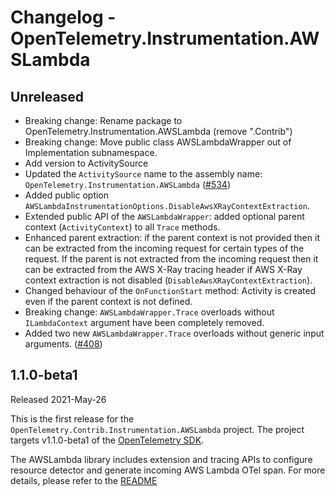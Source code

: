 # Changelog - OpenTelemetry.Instrumentation.AWSLambda

## Unreleased

* Breaking change: Rename package to OpenTelemetry.Instrumentation.AWSLambda (remove ".Contrib")
* Breaking change: Move public class AWSLambdaWrapper out of Implementation subnamespace.
* Add version to ActivitySource
* Updated the `ActivitySource` name to the assembly name:
  `OpenTelemetry.Instrumentation.AWSLambda`
  ([#534](https://github.com/open-telemetry/opentelemetry-dotnet-contrib/pull/534))
* Added public option `AWSLambdaInstrumentationOptions.DisableAwsXRayContextExtraction`.
* Extended public API of the `AWSLambdaWrapper`: added optional parent
  context (`ActivityContext`) to all `Trace` methods.
* Enhanced parent extraction: if the parent context is not provided
  then it can be extracted from the incoming request for certain types of the request.
  If the parent is not extracted from the incoming request then it can be extracted
  from the AWS X-Ray tracing header if AWS X-Ray context extraction
  is not disabled (`DisableAwsXRayContextExtraction`).
* Changed behaviour of the `OnFunctionStart` method: Activity is created even
  if the parent context is not defined.
* Breaking change: `AWSLambdaWrapper.Trace` overloads without `ILambdaContext` argument
  have been completely removed.
* Added two new `AWSLambdaWrapper.Trace` overloads without generic input arguments.
  ([#408](https://github.com/open-telemetry/opentelemetry-dotnet-contrib/pull/408))

## 1.1.0-beta1

Released 2021-May-26

This is the first release for the `OpenTelemetry.Contrib.Instrumentation.AWSLambda`
project. The project targets v1.1.0-beta1 of the [OpenTelemetry
SDK](https://www.nuget.org/packages/OpenTelemetry/).

The AWSLambda library includes extension and tracing APIs to configure resource detector
and generate incoming AWS Lambda OTel span. For more details, please refer to the
[README](https://github.com/open-telemetry/opentelemetry-dotnet-contrib/blob/main/src/OpenTelemetry.Contrib.Instrumentation.AWSLambda/README.md)
